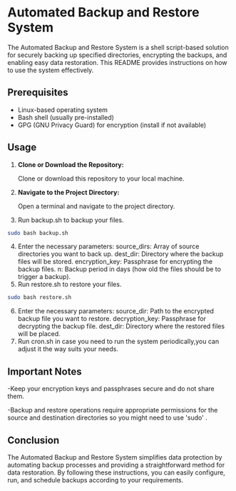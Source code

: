 # Automated Backup and Restore System

The Automated Backup and Restore System is a shell script-based solution for securely backing up specified directories, encrypting the backups, and enabling easy data restoration. This README provides instructions on how to use the system effectively.

## Prerequisites

- Linux-based operating system
- Bash shell (usually pre-installed)
- GPG (GNU Privacy Guard) for encryption (install if not available)

## Usage

1. **Clone or Download the Repository:**

   Clone or download this repository to your local machine.

2. **Navigate to the Project Directory:**

   Open a terminal and navigate to the project directory.

3. Run backup.sh to backup your files.
```bash
sudo bash backup.sh
```
4. Enter the necessary parameters:
    source_dirs: Array of source directories you want to back up.
    dest_dir: Directory where the backup files will be stored.
    encryption_key: Passphrase for encrypting the backup files.
    n: Backup period in days (how old the files should be to trigger a backup).
5. Run restore.sh to restore your files.
```bash
sudo bash restore.sh
```
6. Enter the necessary parameters:
    source_dir: Path to the encrypted backup file you want to restore.
    decryption_key: Passphrase for decrypting the backup file.
    dest_dir: Directory where the restored files will be placed.
7. Run cron.sh in case you need to run the system periodically,you can adjust it the way suits your needs. 


## Important Notes

-Keep your encryption keys and passphrases secure and do not share them.

-Backup and restore operations require appropriate permissions for the source and destination directories so you might need to use 'sudo' .


## Conclusion

The Automated Backup and Restore System simplifies data protection by automating backup processes and providing a straightforward method for data restoration. By following these instructions, you can easily configure, run, and schedule backups according to your requirements.
